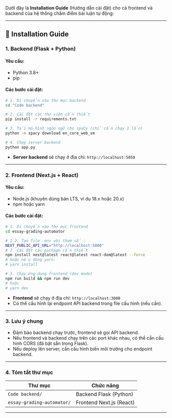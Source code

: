 Dưới đây là **Installation Guide** (Hướng dẫn cài đặt) cho cả frontend và backend của hệ thống chấm điểm bài luận tự động:

---

## 🚀 **Installation Guide**

### 1. **Backend (Flask + Python)**

#### **Yêu cầu:**
- Python 3.8+
- pip

#### **Các bước cài đặt:**

```bash
# 1. Di chuyển vào thư mục backend
cd "Code backend"

# 2. Cài đặt các thư viện cần thiết
pip install -r requirements.txt

# 3. Tải mô hình ngôn ngữ cho spaCy (chỉ cần chạy 1 lần)
python -m spacy download en_core_web_sm

# 4. Chạy server backend
python app.py
```

- **Server backend** sẽ chạy ở địa chỉ: `http://localhost:5050`

---

### 2. **Frontend (Next.js + React)**

#### **Yêu cầu:**
- Node.js (khuyên dùng bản LTS, ví dụ 18.x hoặc 20.x)
- npm hoặc yarn

#### **Các bước cài đặt:**

```bash
# 1. Di chuyển vào thư mục frontend
cd essay-grading-automator

# 1.2. Tạo file .env với tham số :
NEXT_PUBLIC_API_URL="http://localhost:5000"
# 2. Cài đặt các package cần thiết
npm install next@latest react@latest react-dom@latest --force
# hoặc nếu dùng yarn:
# yarn install

# 3. Chạy ứng dụng frontend (dev mode)
npm run build && npm run dev
# hoặc
# yarn dev
```

- **Frontend** sẽ chạy ở địa chỉ: `http://localhost:3000`  
- Có thể cấu hình lại endpoint API backend trong file cấu hình (nếu cần).

---

### 3. **Lưu ý chung**
- Đảm bảo backend chạy trước, frontend sẽ gọi API backend.
- Nếu frontend và backend chạy trên các port khác nhau, có thể cần cấu hình CORS (đã bật sẵn trong Flask).
- Nếu deploy lên server, cần cấu hình biến môi trường cho endpoint backend.

---

### 4. **Tóm tắt thư mục**
| Thư mục                  | Chức năng                |
|--------------------------|--------------------------|
| `Code backend/`          | Backend Flask (Python)   |
| `essay-grading-automator/` | Frontend Next.js (React) |

---


